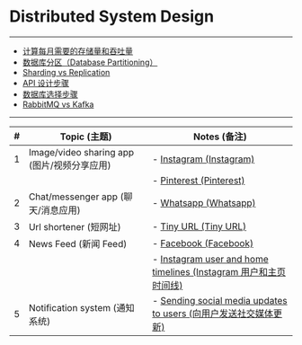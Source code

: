 # Distributed System Design

---

- [计算每月需要的存储量和吞吐量](https://github.com/uwspstar/20-Day-Challenge-List/blob/main/System%20Design/Distributed%20System%20design/%E8%AE%BE%E8%AE%A1%E4%B8%80%E4%B8%AA%E7%B3%BB%E7%BB%9F/%E8%AE%A1%E7%AE%97%E6%AF%8F%E6%9C%88%E9%9C%80%E8%A6%81%E7%9A%84%E5%AD%98%E5%82%A8%E9%87%8F%E5%92%8C%E5%90%9E%E5%90%90%E9%87%8F.md)
- [数据库分区（Database Partitioning）](https://github.com/uwspstar/20-Day-Challenge-List/blob/main/System%20Design/Distributed%20System%20design/%E8%AE%BE%E8%AE%A1%E4%B8%80%E4%B8%AA%E7%B3%BB%E7%BB%9F/%E6%95%B0%E6%8D%AE%E5%BA%93%E5%88%86%E5%8C%BA_Database%20Partitioning.md)
- [Sharding vs Replication](https://github.com/uwspstar/20-Day-Challenge-List/blob/main/System%20Design/Distributed%20System%20design/%E8%AE%BE%E8%AE%A1%E4%B8%80%E4%B8%AA%E7%B3%BB%E7%BB%9F/Sharding%20vs%20Replication.md)
- [API 设计步骤](https://github.com/uwspstar/20-Day-Challenge-List/blob/main/System%20Design/Distributed%20System%20design/%E8%AE%BE%E8%AE%A1%E4%B8%80%E4%B8%AA%E7%B3%BB%E7%BB%9F/API%20%E8%AE%BE%E8%AE%A1%E6%AD%A5%E9%AA%A4.md)
- [数据库选择步骤](https://github.com/uwspstar/20-Day-Challenge-List/blob/main/System%20Design/Distributed%20System%20design/%E8%AE%BE%E8%AE%A1%E4%B8%80%E4%B8%AA%E7%B3%BB%E7%BB%9F/%E6%95%B0%E6%8D%AE%E5%BA%93%E9%80%89%E6%8B%A9%E6%AD%A5%E9%AA%A4.md)
- [RabbitMQ vs Kafka](https://github.com/uwspstar/20-Day-Challenge-List/blob/main/System%20Design/Distributed%20System%20design/%E8%AE%BE%E8%AE%A1%E4%B8%80%E4%B8%AA%E7%B3%BB%E7%BB%9F/RabbitMQ%20vs%20Kafka.md)


---

| #  | Topic (主题)               | Notes (备注)                                     |
|----|----------------------------|-------------------------------------------------|
| 1  | Image/video sharing app (图片/视频分享应用)  | - [Instagram (Instagram)](https://github.com/uwspstar/20-Day-Challenge-List/blob/main/System%20Design/Distributed%20System%20design/%E8%AE%BE%E8%AE%A1%E4%B8%80%E4%B8%AA%E7%B3%BB%E7%BB%9F/Instagram%20%E7%B3%BB%E7%BB%9F%E8%AE%BE%E8%AE%A1.md)                         |
|    |                            | - [Pinterest (Pinterest)](https://github.com/uwspstar/20-Day-Challenge-List/blob/main/System%20Design/Distributed%20System%20design/%E8%AE%BE%E8%AE%A1%E4%B8%80%E4%B8%AA%E7%B3%BB%E7%BB%9F/Pinterest%20%E7%B3%BB%E7%BB%9F%E8%AE%BE%E8%AE%A1.md)                         |
| 2  | Chat/messenger app (聊天/消息应用)         | - [Whatsapp (Whatsapp) ](https://github.com/uwspstar/20-Day-Challenge-List/blob/main/System%20Design/Distributed%20System%20design/%E8%AE%BE%E8%AE%A1%E4%B8%80%E4%B8%AA%E7%B3%BB%E7%BB%9F/WhatsApp%20%E7%B3%BB%E7%BB%9F%E8%AE%BE%E8%AE%A1.md)                         |
| 3  | Url shortener (短网址)                    | - [Tiny URL (Tiny URL) ](https://github.com/uwspstar/20-Day-Challenge-List/blob/main/System%20Design/Distributed%20System%20design/%E8%AE%BE%E8%AE%A1%E4%B8%80%E4%B8%AA%E7%B3%BB%E7%BB%9F/Tiny%20URL%20%E7%B3%BB%E7%BB%9F%E8%AE%BE%E8%AE%A1.md)                         |
| 4  | News Feed (新闻 Feed)                   | - [Facebook (Facebook)](https://github.com/uwspstar/20-Day-Challenge-List/blob/main/System%20Design/Distributed%20System%20design/%E8%AE%BE%E8%AE%A1%E4%B8%80%E4%B8%AA%E7%B3%BB%E7%BB%9F/%E8%AE%BE%E8%AE%A1%E4%B8%80%E4%B8%AA%E7%B1%BB%E4%BC%BC%E4%BA%8E%20Facebook%20%E7%9A%84%E7%B3%BB%E7%BB%9F.md)                          |
|    |                            | - [Instagram user and home timelines (Instagram 用户和主页时间线)](https://github.com/uwspstar/20-Day-Challenge-List/blob/main/System%20Design/Distributed%20System%20design/%E8%AE%BE%E8%AE%A1%E4%B8%80%E4%B8%AA%E7%B3%BB%E7%BB%9F/%E7%94%A8%E6%88%B7%E5%92%8C%E4%B8%BB%E9%A1%B5%E6%97%B6%E9%97%B4%E7%BA%BF%E7%B3%BB%E7%BB%9F%E8%AE%BE%E8%AE%A1.md) |
| 5  | Notification system (通知系统)             | - [Sending social media updates to users (向用户发送社交媒体更新) ](https://github.com/uwspstar/20-Day-Challenge-List/blob/main/System%20Design/Distributed%20System%20design/%E8%AE%BE%E8%AE%A1%E4%B8%80%E4%B8%AA%E7%B3%BB%E7%BB%9F/%E5%90%91%E7%94%A8%E6%88%B7%E5%8F%91%E9%80%81%E7%A4%BE%E4%BA%A4%E5%AA%92%E4%BD%93%E6%9B%B4%E6%96%B0%E7%B3%BB%E7%BB%9F%E8%AE%BE%E8%AE%A1.md)|

